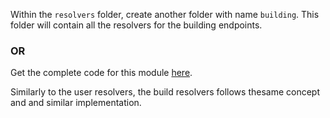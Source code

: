 Within the `resolvers` folder, create another folder with name `building`. This folder will contain all the resolvers for the building endpoints.

### OR
Get the complete code for this module [here](git-repo).

Similarly to the user resolvers, the build resolvers follows thesame concept and and similar implementation.